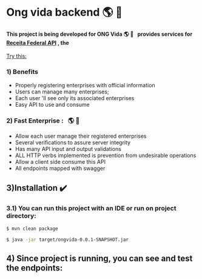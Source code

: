 # Ong vida backend :earth_americas: :running:

 ####  This project is being developed for ONG Vida  :earth_americas: :running: &nbsp;  provides services for  [Receita Federal API](https://github.com/devs-ong-vida/website) , the 
 
 [Try this: ](https://receitaws.com.br/v1/cnpj/45242914000105)
 
 
### 1) Benefits
  * Properly registering enterprises with official information
  * Users can manage many enterprises;
  * Each user 'll see only its associated enterprises
  * Easy API to use and consume
  

### 2) Fast Enterprise :  &nbsp; :earth_americas: :running:
   *  Allow each user manage their registered enterprises
   *  Several verifications to assure server integrity
   *  Has many  API input and output validations
   *  ALL HTTP verbs implemented  is prevention from undesirable operations
   *  Allow a client side consume this API
   *  All endpoints mapped with swagger

## 3)Installation :heavy_check_mark:

### 3.1) You can run this project with an IDE or run on project directory:
```bash
$ mvn clean package 
```

```bash
$ java -jar target/ongvida-0.0.1-SNAPSHOT.jar
```

## 4) Since project is running, you can see and test the endpoints:




